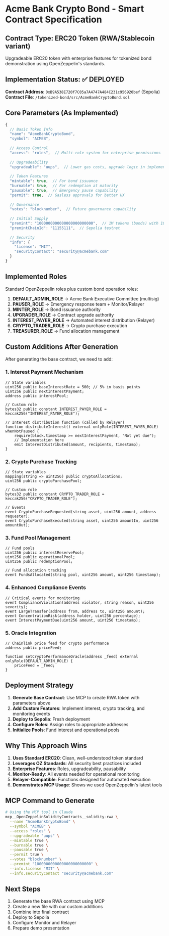# Acme Bank Crypto Bond - Smart Contract Specification

## Contract Type: ERC20 Token (RWA/Stablecoin variant)

Upgradeable ERC20 token with enterprise features for tokenized bond demonstration using OpenZeppelin's standards.

## Implementation Status: ✅ DEPLOYED

**Contract Address**: `0xB9A538E720f7C05a7A4747A484C231c956920bef` (Sepolia)
**Contract File**: `/tokenized-bond/src/AcmeBankCryptoBond.sol`

## Core Parameters (As Implemented)

```javascript
{
  // Basic Token Info
  "name": "AcmeBankCryptoBond",
  "symbol": "ACMEB",
  
  // Access Control
  "access": "roles",  // Multi-role system for enterprise permissions
  
  // Upgradeability
  "upgradeable": "uups",  // Lower gas costs, upgrade logic in implementation
  
  // Token Features
  "mintable": true,  // For bond issuance
  "burnable": true,  // For redemption at maturity
  "pausable": true,  // Emergency pause capability
  "permit": true,  // Gasless approvals for better UX
  
  // Governance
  "votes": "blocknumber",  // Future governance capability
  
  // Initial Supply
  "premint": "1000000000000000000000000",  // 1M tokens (bonds) with 18 decimals
  "premintChainId": "11155111",  // Sepolia testnet
  
  // Security
  "info": {
    "license": "MIT",
    "securityContact": "security@acmebank.com"
  }
}
```

## Implemented Roles

Standard OpenZeppelin roles plus custom bond operation roles:

1. **DEFAULT_ADMIN_ROLE** → Acme Bank Executive Committee (multisig)
2. **PAUSER_ROLE** → Emergency response team + Monitor/Relayer
3. **MINTER_ROLE** → Bond issuance authority
4. **UPGRADER_ROLE** → Contract upgrade authority
5. **INTEREST_PAYER_ROLE** → Automated interest distribution (Relayer)
6. **CRYPTO_TRADER_ROLE** → Crypto purchase execution
7. **TREASURER_ROLE** → Fund allocation management

## Custom Additions After Generation

After generating the base contract, we need to add:

### 1. Interest Payment Mechanism
```solidity
// State variables
uint256 public baseInterestRate = 500; // 5% in basis points
uint256 public nextInterestPayment;
address public interestPool;

// Custom role
bytes32 public constant INTEREST_PAYER_ROLE = keccak256("INTEREST_PAYER_ROLE");

// Interest distribution function (called by Relayer)
function distributeInterest() external onlyRole(INTEREST_PAYER_ROLE) whenNotPaused {
    require(block.timestamp >= nextInterestPayment, "Not yet due");
    // Implementation here
    emit InterestDistributed(amount, recipients, timestamp);
}
```

### 2. Crypto Purchase Tracking
```solidity
// State variables
mapping(string => uint256) public cryptoAllocations;
uint256 public cryptoPurchasePool;

// Custom role
bytes32 public constant CRYPTO_TRADER_ROLE = keccak256("CRYPTO_TRADER_ROLE");

// Events
event CryptoPurchaseRequested(string asset, uint256 amount, address requester);
event CryptoPurchaseExecuted(string asset, uint256 amountIn, uint256 amountOut);
```

### 3. Fund Pool Management
```solidity
// Fund pools
uint256 public interestReservePool;
uint256 public operationalPool;
uint256 public redemptionPool;

// Fund allocation tracking
event FundsAllocated(string pool, uint256 amount, uint256 timestamp);
```

### 4. Enhanced Compliance Events
```solidity
// Critical events for monitoring
event ComplianceViolation(address violator, string reason, uint256 severity);
event LargeTransfer(address from, address to, uint256 amount);
event ConcentrationRisk(address holder, uint256 percentage);
event InterestPaymentDue(uint256 amount, uint256 timestamp);
```

### 5. Oracle Integration
```solidity
// Chainlink price feed for crypto performance
address public priceFeed;

function setCryptoPerformanceOracle(address _feed) external onlyRole(DEFAULT_ADMIN_ROLE) {
    priceFeed = _feed;
}
```

## Deployment Strategy

1. **Generate Base Contract**: Use MCP to create RWA token with parameters above
2. **Add Custom Features**: Implement interest, crypto tracking, and monitoring events
3. **Deploy to Sepolia**: Fresh deployment
4. **Configure Roles**: Assign roles to appropriate addresses
5. **Initialize Pools**: Fund interest and operational pools

## Why This Approach Wins

1. **Uses Standard ERC20**: Clean, well-understood token standard
2. **Leverages OZ Standards**: All security best practices included
3. **Enterprise Features**: Roles, upgradeability, pausability
4. **Monitor-Ready**: All events needed for operational monitoring
5. **Relayer-Compatible**: Functions designed for automated execution
6. **Demonstrates MCP Usage**: Shows we used OpenZeppelin's latest tools

## MCP Command to Generate

```bash
# Using the MCP tool in Claude
mcp__OpenZeppelinSolidityContracts__solidity-rwa \
  --name "AcmeBankCryptoBond" \
  --symbol "ACMEB" \
  --access "roles" \
  --upgradeable "uups" \
  --mintable true \
  --burnable true \
  --pausable true \
  --permit true \
  --votes "blocknumber" \
  --premint "1000000000000000000000000" \
  --info.license "MIT" \
  --info.securityContact "security@acmebank.com"
```

## Next Steps

1. Generate the base RWA contract using MCP
2. Create a new file with our custom additions
3. Combine into final contract
4. Deploy to Sepolia
5. Configure Monitor and Relayer
6. Prepare demo presentation